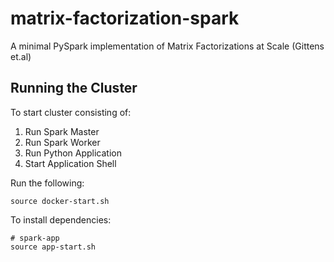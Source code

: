 # matrix-factorization-spark
A minimal PySpark implementation of Matrix Factorizations at Scale (Gittens et.al)

## Running the Cluster

To start cluster consisting of:

1. Run Spark Master
1. Run Spark Worker
1. Run Python Application
1. Start Application Shell

Run the following:

```
source docker-start.sh
```

To install dependencies:

```
# spark-app
source app-start.sh
```

<!-- TODO: Run Github action locally:

```
act
``` -->

<!-- ### TODO: Additional Notes

**Numpy and Alpine**

This project depends on `bde2020/spark-base` which uses `alpine:3.0` and is only compatible with `numpy<=1.14.4` -->
